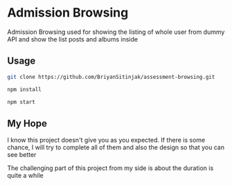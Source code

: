 # Admission Browsing

Admission Browsing used for showing the listing of whole user from dummy API and show the list posts and albums inside

## Usage

```bash
git clone https://github.com/BriyanSitinjak/assessment-browsing.git

npm install

npm start
```

## My Hope

I know this project doesn't give you as you expected. If there is some chance, I will try to complete all of them and also the design so that you can see better

The challenging part of this project from my side is about the duration is quite a while